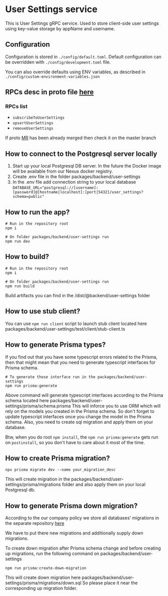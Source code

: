# User Settings service

This is User Settings gRPC service. Used to store client-side user settings using key-value storage by appName and username.

## Configuration

Configuration is stored in `./config/default.toml`.
Default configuration can be overridden with `./config/development.toml` file.

You can also override defaults using ENV variables, as described in `./config/custom-environment-variables.json`

## RPCs desc in proto file [here](https://gitlab.advsys.work/platform/schemas/-/blob/feat/FRT-2228_user_settings_service/services/user_settings/v1/user_settings_api.proto)

### RPCs list

- `subscribeToUserSettings`
- `upsertUserSettings`
- `removeUserSettings`

If proto [MR](https://gitlab.advsys.work/platform/schemas/-/merge_requests/31) has been already merged then check it on the master branch

## How to connect to the Postgresql server locally

1. Start up your local Postgresql DB server. In the future the Docker image will be available from our Nexus docker registry.
2. Create .env file in the folder packages/backend/user-settings
3. In the .env file add connection string to your local database
```DATABASE_URL="postgresql://[username]:[password]@[hostname|localhost]:[port|5432]/user_settings?schema=public"```

## How to run the app?

```shell
# Run in the repository root
npm i

# On folder packages/backend/user-settings run
npm run dev
```

## How to build?

```shell
# Run in the repository root
npm i

# On folder packages/backend/user-settings run
npm run build
```

Build artifacts you can find in the /dist/@backend/user-settings folder

## How to use stub client?

You can use `npm run client` script to launch stub client located here packages/backend/user-settings/test/client/stub-client.ts

## How to generate Prisma types?

If you find out that you have some typescript errors related to the Prisma, then that might mean that you need to generate typescript interfaces for Prisma schema.

```shell
# To generate those interface run in the packages/backend/user-settings
npm run prisma:generate
```

Above command will generate typescript interfaces according to the Prisma schema located here packages/backend/user-settings/prisma/schema.prisma
This will inforce you to use ORM which will rely on the models you created in the Prisma schema.
So don't forget to update typescript interfaces once you change the model in the Prisma schema. Also, you need to create sql migration and apply them on your database.

Btw, when you do root `npm install`, the `npm run prisma:generate` gets run on `postinstall`, so you don't have to care about it most of the time.

## How to create Prisma migration?

```shell
npx prisma migrate dev --name your_migration_desc
```

This will create migration in the packages/backend/user-settings/prisma/migrations folder and also apply them on your local Postgresql db.

## How to generate Prisma down migration?

According to the our company policy we store all databases' migrations in the separate repository [here](https://gitlab.advsys.work/platform/database-migrations/-/tree/master/postgresql/user-settings?ref_type=heads)

We have to put there new migrations and additionally supply down migrations.

To create down migration after Prisma schema change and before creating up migrations, run the following command on packages/backend/user-settings

```shell
npm run prisma:create-down-migration
```

This will create down migration here packages/backend/user-settings/prisma/migrations/down.sql
So please place it near the corresponding up migration folder.
